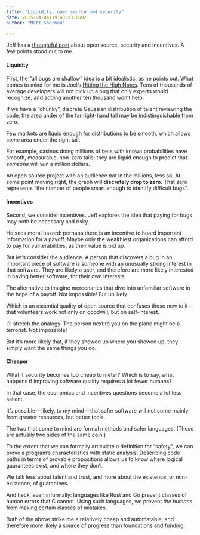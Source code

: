 ```yaml
---
title: "Liquidity, open source and security"
date: 2015-04-04T19:40:53.000Z
author: "Matt Sherman"

---
```


Jeff has a [thoughtful post](http://blog.codinghorror.com/given-enough-money-all-bugs-are-shallow/) about open source, security and incentives. A few points stood out to me.

#### Liquidity

First, the “all bugs are shallow” idea is a bit idealistic, as he points out. What comes to mind for me is Joel’s [Hitting the High Notes](http://www.joelonsoftware.com/articles/HighNotes.html). Tens of thousands of average developers will not pick up a bug that only experts would recognize, and adding another ten thousand won’t help.

If we have a “chunky”, discrete Gaussian distribution of talent reviewing the code, the area under of the far right-hand tail may be indistinguishable from zero.

Few markets are liquid enough for distributions to be smooth, which allows _some_ area under the right tail.

For example, casinos doing millions of bets with known probabilities have smooth, measurable, non-zero tails; they are liquid enough to predict that _someone_ will win a million dollars.

An open source project with an audience _not_ in the millions, less so. At some point moving right, the graph will **discretely drop to zero**. That zero represents “the number of people smart enough to identify difficult bugs”.

#### Incentives

Second, we consider incentives. Jeff explores the idea that paying for bugs may both be necessary and risky.

He sees moral hazard: perhaps there is an incentive to hoard important information for a payoff. Maybe only the wealthiest organizations can afford to pay for vulnerabilities, as their value is bid up.

But let’s consider the audience. A person that discovers a bug in an important piece of software is someone with an unusually strong interest in that software. They are likely a user, and therefore are more likely interested in having better software, for their own interests.

The alternative to imagine mercenaries that dive into unfamiliar software in the hope of a payoff. Not impossible! But unlikely.

Which is an essential quality of open source that confuses those new to it — that volunteers work not only on goodwill, but on self-interest.

I’ll stretch the analogy. The person next to you on the plane might be a terrorist. Not impossible!

But it’s more likely that, if they showed up where you showed up, they simply want the same things you do.

#### Cheaper

What if security becomes too cheap to meter? Which is to say, what happens if improving software quality requires a lot fewer humans?

In that case, the economics and incentives questions become a lot less salient.

It’s possible — likely, to my mind — that safer software will not come mainly from greater resources, but better tools.

The two that come to mind are formal methods and safer languages. (These are actually two sides of the same coin.)

To the extent that we can formally articulate a definition for “safety”, we can prove a program’s characteristics with static analysis. Describing code paths in terms of provable propositions allows us to know where logical guarantees exist, and where they don’t.

We talk less about talent and trust, and more about the existence, or non-existence, of guarantees.

And heck, even informally: languages like Rust and Go prevent classes of human errors that C cannot. Using such languages, we prevent _the humans_ from making certain classes of mistakes.

Both of the above strike me a relatively cheap and automatable, and therefore more likely a source of progress than foundations and funding.

